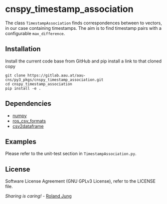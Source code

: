 # cnspy_timestamp_association

The class `TimestampAssociation` finds correspondences between to vectors, in our case containing timestamps. The aim is to find timestamp pairs with a configurable  `max_difference`.

## Installation

Install the current code base from GitHub and pip install a link to that cloned copy
```
git clone https://gitlab.aau.at/aau-cns/py3_pkgs/cnspy_timestamp_association.git
cd cnspy_timestamp_association
pip install -e .
```

## Dependencies

* [numpy]()
* [ros_csv_formats]()
* [csv2dataframe]()


## Examples

Please refer to the unit-test section in `TimestampAssociation.py`.

## License

Software License Agreement (GNU GPLv3  License), refer to the LICENSE file.

*Sharing is caring!* - [Roland Jung](https://github.com/jungr-ait)

